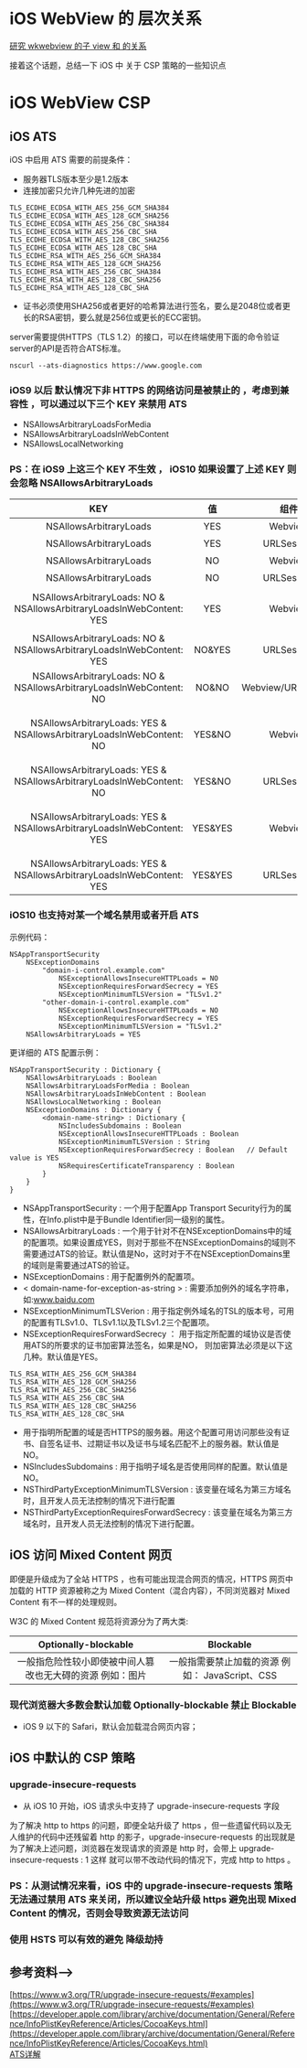 # iOS WebView 的 层次关系

[研究 wkwebview 的子 view 和 <body> 的关系](https://weibo.com/3321824014/H3vJukUdK )

接着这个话题，总结一下 iOS 中 关于 CSP 策略的一些知识点

# iOS WebView CSP

## iOS ATS

iOS 中启用 ATS 需要的前提条件：

+ 服务器TLS版本至少是1.2版本
+ 连接加密只允许几种先进的加密

```
TLS_ECDHE_ECDSA_WITH_AES_256_GCM_SHA384
TLS_ECDHE_ECDSA_WITH_AES_128_GCM_SHA256
TLS_ECDHE_ECDSA_WITH_AES_256_CBC_SHA384
TLS_ECDHE_ECDSA_WITH_AES_256_CBC_SHA
TLS_ECDHE_ECDSA_WITH_AES_128_CBC_SHA256
TLS_ECDHE_ECDSA_WITH_AES_128_CBC_SHA
TLS_ECDHE_RSA_WITH_AES_256_GCM_SHA384
TLS_ECDHE_RSA_WITH_AES_128_GCM_SHA256
TLS_ECDHE_RSA_WITH_AES_256_CBC_SHA384
TLS_ECDHE_RSA_WITH_AES_128_CBC_SHA256
TLS_ECDHE_RSA_WITH_AES_128_CBC_SHA
```
+ 证书必须使用SHA256或者更好的哈希算法进行签名，要么是2048位或者更长的RSA密钥，要么就是256位或更长的ECC密钥。

server需要提供HTTPS（TLS 1.2）的接口，可以在终端使用下面的命令验证server的API是否符合ATS标准。

```
nscurl --ats-diagnostics https://www.google.com
```

### iOS9 以后 默认情况下非 HTTPS 的网络访问是被禁止的 ，考虑到兼容性 ，可以通过以下三个 KEY 来禁用 ATS 

+ NSAllowsArbitraryLoadsForMedia
+ NSAllowsArbitraryLoadsInWebContent
+ NSAllowsLocalNetworking

### PS：在 iOS9 上这三个 KEY 不生效 ， iOS10 如果设置了上述 KEY 则会忽略 NSAllowsArbitraryLoads

| KEY | 值 | 组件 | 系统版本 | 结果 |
| :------:| :------: | :------: | :------: | :------: | 
| NSAllowsArbitraryLoads | YES | Webview | iOS9/iOS10 | 彻底禁用 ATS |
| NSAllowsArbitraryLoads | YES | URLSession | iOS9/iOS10 | 彻底禁用 ATS |
| NSAllowsArbitraryLoads | NO | Webview| iOS9/iOS10 | 未禁用 ATS |
| NSAllowsArbitraryLoads | NO | URLSession | iOS9/iOS10 | 未禁用 ATS |
| NSAllowsArbitraryLoads: NO & NSAllowsArbitraryLoadsInWebContent: YES | YES | Webview | iOS9/iOS10 | iOS9 彻底禁用ATS/iOS10只对网页内容禁用 ATS |
| NSAllowsArbitraryLoads: NO & NSAllowsArbitraryLoadsInWebContent: YES | NO&YES | URLSession | iOS9/iOS10 | 彻底禁用ATS |
| NSAllowsArbitraryLoads: NO & NSAllowsArbitraryLoadsInWebContent: NO | NO&NO | Webview/URLSession | iOS9/iOS10 | 彻底禁用ATS |
| NSAllowsArbitraryLoads: YES & NSAllowsArbitraryLoadsInWebContent: NO | YES&NO | Webview | iOS9/iOS10 | iOS9彻底禁用ATS/iOS10会忽略 NSAllowsArbitraryLoads 的设置 |
| NSAllowsArbitraryLoads: YES & NSAllowsArbitraryLoadsInWebContent: NO | YES&NO | URLSession | iOS9/iOS10 | iOS9彻底禁用ATS/iOS10未禁用ATS |
| NSAllowsArbitraryLoads: YES & NSAllowsArbitraryLoadsInWebContent: YES | YES&YES | Webview | iOS9/iOS10 | iOS9彻底禁用ATS/iOS10会忽略 NSAllowsArbitraryLoads 的设置 |
| NSAllowsArbitraryLoads: YES & NSAllowsArbitraryLoadsInWebContent: YES | YES&YES | URLSession | iOS9/iOS10 | 彻底禁用ATS |

### iOS10 也支持对某一个域名禁用或者开启  ATS 

示例代码：

```
NSAppTransportSecurity
    NSExceptionDomains
        "domain-i-control.example.com"
            NSExceptionAllowsInsecureHTTPLoads = NO
            NSExceptionRequiresForwardSecrecy = YES
            NSExceptionMinimumTLSVersion = "TLSv1.2"
        "other-domain-i-control.example.com"
            NSExceptionAllowsInsecureHTTPLoads = NO
            NSExceptionRequiresForwardSecrecy = YES
            NSExceptionMinimumTLSVersion = "TLSv1.2"
    NSAllowsArbitraryLoads = YES

```

更详细的 ATS 配置示例：

```
NSAppTransportSecurity : Dictionary {
    NSAllowsArbitraryLoads : Boolean
    NSAllowsArbitraryLoadsForMedia : Boolean
    NSAllowsArbitraryLoadsInWebContent : Boolean
    NSAllowsLocalNetworking : Boolean
    NSExceptionDomains : Dictionary {
        <domain-name-string> : Dictionary {
            NSIncludesSubdomains : Boolean
            NSExceptionAllowsInsecureHTTPLoads : Boolean
            NSExceptionMinimumTLSVersion : String
            NSExceptionRequiresForwardSecrecy : Boolean   // Default value is YES
            NSRequiresCertificateTransparency : Boolean
        }
    }
}
```

+ NSAppTransportSecurity : 一个用于配置App Transport Security行为的属性，在Info.plist中是于Bundle Identifier同一级别的属性。
+ NSAllowsArbitraryLoads : 一个用于针对不在NSExceptionDomains中的域的配置项。如果设置成YES，则对于那些不在NSExceptionDomains的域则不需要通过ATS的验证。默认值是No，这时对于不在NSExceptionDomains里的域则是需要通过ATS的验证。
+ NSExceptionDomains : 用于配置例外的配置项。
+ < domain-name-for-exception-as-string > : 需要添加例外的域名字符串，如:www.baidu.com
+ NSExceptionMinimumTLSVerion : 用于指定例外域名的TSL的版本号，可用的配置有TLSv1.0、TLSv1.1以及TLSv1.2三个配置项。
+ NSExceptionRequiresForwardSecrecy ： 用于指定所配置的域协议是否使用ATS的所要求的证书加密算法签名，如果是NO， 则加密算法必须是以下这几种。默认值是YES。

```
TLS_RSA_WITH_AES_256_GCM_SHA384
TLS_RSA_WITH_AES_128_GCM_SHA256
TLS_RSA_WITH_AES_256_CBC_SHA256
TLS_RSA_WITH_AES_256_CBC_SHA
TLS_RSA_WITH_AES_128_CBC_SHA256
TLS_RSA_WITH_AES_128_CBC_SHA
```
+ 用于指明所配置的域是否HTTPS的服务器。用这个配置可用访问那些没有证书、自签名证书、过期证书以及证书与域名匹配不上的服务器。默认值是NO。
+ NSIncludesSubdomains : 用于指明子域名是否使用同样的配置。默认值是NO。
+ NSThirdPartyExceptionMinimumTLSVersion : 该变量在域名为第三方域名时，且开发人员无法控制的情况下进行配置
+ NSThirdPartyExceptionRequiresForwardSecrecy : 该变量在域名为第三方域名时，且开发人员无法控制的情况下进行配置。

## iOS 访问 Mixed Content 网页

即便是升级成为了全站 HTTPS ，也有可能出现混合网页的情况，HTTPS 网页中加载的 HTTP 资源被称之为 Mixed Content（混合内容），不同浏览器对 Mixed Content 有不一样的处理规则。

W3C 的 Mixed Content 规范将资源分为了两大类:

| Optionally-blockable | Blockable |
| :------:| :------: |
| 一般指危险性较小即使被中间人篡改也无大碍的资源 例如：图片 | 一般指需要禁止加载的资源 例如： JavaScript、CSS |

### 现代浏览器大多数会默认加载 Optionally-blockable 禁止 Blockable

+ iOS 9 以下的 Safari，默认会加载混合网页内容；


## iOS 中默认的 CSP 策略

### upgrade-insecure-requests

+ 从 iOS 10 开始，iOS 请求头中支持了 upgrade-insecure-requests 字段

为了解决 http to https 的问题，即便全站升级了 https ，但一些遗留代码以及无人维护的代码中还残留着 http 的影子，upgrade-insecure-requests 的出现就是为了解决上述问题，浏览器在发现请求的资源是 http 时，会带上  upgrade-insecure-requests : 1
这样 就可以带不改动代码的情况下，完成 http to https 。

### PS：从测试情况来看，iOS 中的 upgrade-insecure-requests 策略 无法通过禁用 ATS 来关闭，所以建议全站升级 https 避免出现 Mixed Content 的情况，否则会导致资源无法访问

### 使用 HSTS 可以有效的避免 降级劫持


## 参考资料--> 
[https://www.w3.org/TR/upgrade-insecure-requests/#examples](https://www.w3.org/TR/upgrade-insecure-requests/#examples)
[https://developer.apple.com/library/archive/documentation/General/Reference/InfoPlistKeyReference/Articles/CocoaKeys.html](https://developer.apple.com/library/archive/documentation/General/Reference/InfoPlistKeyReference/Articles/CocoaKeys.html)  
[ATS详解](http://ifungfay.com/uncategorized/ATS详解/)

